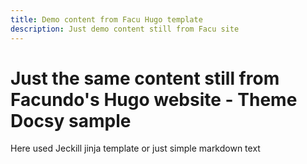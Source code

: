 ```yaml
---
title: Demo content from Facu Hugo template
description: Just demo content still from Facu site
---
```


# Just the same content still from Facundo's Hugo website - Theme Docsy sample

Here used Jeckill jinja template or just simple markdown text
